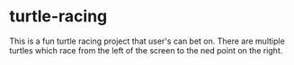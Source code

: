 # turtle-racing
This is a fun turtle racing project that user's can bet on. There are multiple turtles which race from the left of the screen to the ned point on the right.
